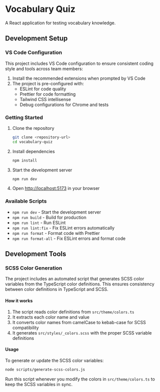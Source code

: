 # Vocabulary Quiz

A React application for testing vocabulary knowledge.

## Development Setup

### VS Code Configuration

This project includes VS Code configuration to ensure consistent coding style and tools across team members:

1. Install the recommended extensions when prompted by VS Code
2. The project is pre-configured with:
   - ESLint for code quality
   - Prettier for code formatting
   - Tailwind CSS intellisense
   - Debug configurations for Chrome and tests

### Getting Started

1. Clone the repository

   ```bash
   git clone <repository-url>
   cd vocabulary-quiz
   ```

2. Install dependencies

   ```bash
   npm install
   ```

3. Start the development server

   ```bash
   npm run dev
   ```

4. Open [http://localhost:5173](http://localhost:5173) in your browser

### Available Scripts

- `npm run dev` - Start the development server
- `npm run build` - Build for production
- `npm run lint` - Run ESLint
- `npm run lint:fix` - Fix ESLint errors automatically
- `npm run format` - Format code with Prettier
- `npm run format-all` - Fix ESLint errors and format code

## Development Tools

### SCSS Color Generation

The project includes an automated script that generates SCSS color variables from the TypeScript color definitions. This ensures consistency between color definitions in TypeScript and SCSS.

#### How it works

1. The script reads color definitions from `src/theme/colors.ts`
2. It extracts each color name and value
3. It converts color names from camelCase to kebab-case for SCSS compatibility
4. It generates `src/styles/_colors.scss` with the proper SCSS variable definitions

#### Usage

To generate or update the SCSS color variables:

```bash
node scripts/generate-scss-colors.js
```

Run this script whenever you modify the colors in `src/theme/colors.ts` to keep the SCSS variables in sync.
